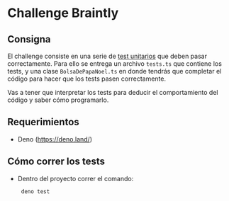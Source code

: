 # Challenge Braintly

## Consigna

El challenge consiste en una serie de [test unitarios](https://es.wikipedia.org/wiki/Prueba_unitaria#:~:text=En%20programaci%C3%B3n%2C%20una%20prueba%20unitaria,orientado%20a%20objetos%20una%20clase.) que deben pasar correctamente. Para ello se entrega un archivo `tests.ts` que contiene los tests, y una clase `BolsaDePapaNoel.ts` en donde tendrás que completar el código para hacer que los tests pasen correctamente.

Vas a tener que interpretar los tests para deducir el comportamiento del código y saber cómo programarlo.

## Requerimientos 
* Deno (https://deno.land/)

## Cómo correr los tests
* Dentro del proyecto correr el comando:

    ``` deno test```